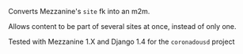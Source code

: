 Converts Mezzanine's `site` fk into an m2m.

Allows content to be part of several sites at once, instead of only one.

Tested with Mezzanine 1.X and Django 1.4 for the `coronadousd` project